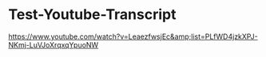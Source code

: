 # Test-Youtube-Transcript
https://www.youtube.com/watch?v=LeaezfwsjEc&amp;list=PLfWD4jzkXPJ-NKmj-LuVJoXrqxqYpuoNW
